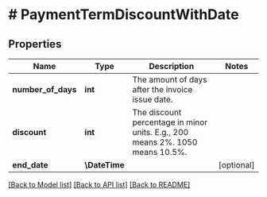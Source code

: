 # # PaymentTermDiscountWithDate

## Properties

Name | Type | Description | Notes
------------ | ------------- | ------------- | -------------
**number_of_days** | **int** | The amount of days after the invoice issue date. |
**discount** | **int** | The discount percentage in minor units. E.g., 200 means 2%. 1050 means 10.5%. |
**end_date** | **\DateTime** |  | [optional]

[[Back to Model list]](../../README.md#models) [[Back to API list]](../../README.md#endpoints) [[Back to README]](../../README.md)
